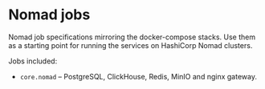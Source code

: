# Nomad jobs

Nomad job specifications mirroring the docker-compose stacks.  Use them as a starting point for
running the services on HashiCorp Nomad clusters.

Jobs included:

* `core.nomad` – PostgreSQL, ClickHouse, Redis, MinIO and nginx gateway.
